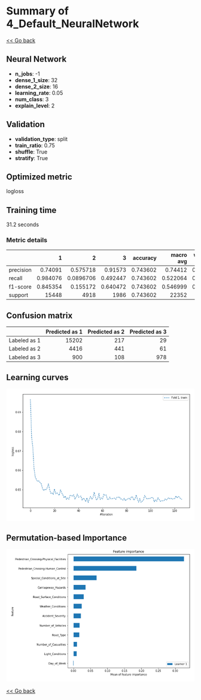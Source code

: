 # Summary of 4_Default_NeuralNetwork

[<< Go back](../README.md)


## Neural Network
- **n_jobs**: -1
- **dense_1_size**: 32
- **dense_2_size**: 16
- **learning_rate**: 0.05
- **num_class**: 3
- **explain_level**: 2

## Validation
 - **validation_type**: split
 - **train_ratio**: 0.75
 - **shuffle**: True
 - **stratify**: True

## Optimized metric
logloss

## Training time

31.2 seconds

### Metric details
|           |            1 |            2 |           3 |   accuracy |    macro avg |   weighted avg |   logloss |
|:----------|-------------:|-------------:|------------:|-----------:|-------------:|---------------:|----------:|
| precision |     0.74091  |    0.575718  |    0.91573  |   0.743602 |     0.74412  |       0.720097 |  0.649007 |
| recall    |     0.984076 |    0.0896706 |    0.492447 |   0.743602 |     0.522064 |       0.743602 |  0.649007 |
| f1-score  |     0.845354 |    0.155172  |    0.640472 |   0.743602 |     0.546999 |       0.675293 |  0.649007 |
| support   | 15448        | 4918         | 1986        |   0.743602 | 22352        |   22352        |  0.649007 |


## Confusion matrix
|              |   Predicted as 1 |   Predicted as 2 |   Predicted as 3 |
|:-------------|-----------------:|-----------------:|-----------------:|
| Labeled as 1 |            15202 |              217 |               29 |
| Labeled as 2 |             4416 |              441 |               61 |
| Labeled as 3 |              900 |              108 |              978 |

## Learning curves
![Learning curves](learning_curves.png)

## Permutation-based Importance
![Permutation-based Importance](permutation_importance.png)

[<< Go back](../README.md)
